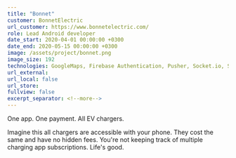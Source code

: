 ```yaml
---
title: "Bonnet"
customer: BonnetElectric
url_customer: https://www.bonnetelectric.com/
role: Lead Android developer
date_start: 2020-04-01 00:00:00 +0300
date_end: 2020-05-15 00:00:00 +0300
image: /assets/project/bonnet.png
image_size: 192
technologies: GoogleMaps, Firebase Authentication, Pusher, Socket.io, Stripe
url_external:
url_local: false
url_store: 
fullview: false
excerpt_separator: <!--more-->
---
```

One app. One payment. All EV chargers. 

Imagine this all chargers are accessible with your phone. They cost the same and have no hidden fees. You're not keeping track of multiple charging app subscriptions. Life's good. 